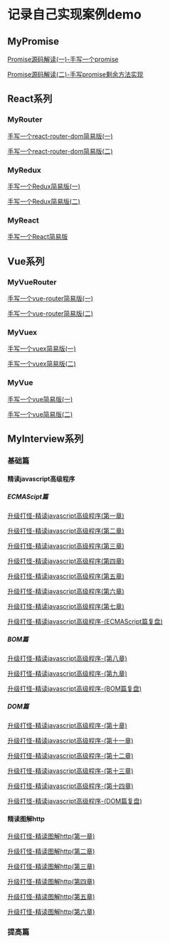 # 记录自己实现案例demo

## MyPromise
[Promise源码解读(一)-手写一个promise](https://blog.csdn.net/ken_ding/article/details/109033916)
    <br/>

[Promise源码解读(二)-手写promise剩余方法实现](https://blog.csdn.net/ken_ding/article/details/108883562)

## React系列

### MyRouter
[手写一个react-router-dom简易版(一)](https://blog.csdn.net/ken_ding/article/details/109033916) 
 <br/>

[手写一个react-router-dom简易版(二)](https://blog.csdn.net/ken_ding/article/details/109061494)

### MyRedux
[手写一个Redux简易版(一)](https://blog.csdn.net/ken_ding/article/details/109135183) 
 <br/>

[手写一个Redux简易版(二)](#) 

### MyReact
[手写一个React简易版](#)

## Vue系列

### MyVueRouter
[手写一个vue-router简易版(一)](#) 
 <br/>

[手写一个vue-router简易版(二)](#)

### MyVuex
[手写一个vuex简易版(一)](#) 
 <br/>

[手写一个vuex简易版(二)](#)

### MyVue
[手写一个vue简易版(一)](#) 
 <br/>

[手写一个vue简易版(二)](#)

## MyInterview系列

### 基础篇

#### 精读javascript高级程序

##### ECMAScipt篇
[升级打怪-精读javascript高级程序(第一章)](https://blog.csdn.net/ken_ding/article/details/109112551)
<br/>

[升级打怪-精读javascript高级程序(第二章)](https://blog.csdn.net/ken_ding/article/details/109139824)
<br/>

[升级打怪-精读javascript高级程序(第三章)](https://blog.csdn.net/ken_ding/article/details/109155521)
<br/>

[升级打怪-精读javascript高级程序(第四章)](https://blog.csdn.net/ken_ding/article/details/109195313)
<br/>

[升级打怪-精读javascript高级程序(第五章)](https://blog.csdn.net/ken_ding/article/details/109211727)
<br/>

[升级打怪-精读javascript高级程序(第六章)](https://blog.csdn.net/ken_ding/article/details/109280846)
<br/>

[升级打怪-精读javascript高级程序(第七章)](https://blog.csdn.net/ken_ding/article/details/109383440)
<br/>

[升级打怪-精读javascript高级程序-(ECMAScript篇复盘)](https://blog.csdn.net/ken_ding/article/details/109460007)

##### BOM篇
[升级打怪-精读javascript高级程序-(第八章)](https://blog.csdn.net/ken_ding/article/details/109655196)
<br/>

[升级打怪-精读javascript高级程序-(第九章)](https://blog.csdn.net/ken_ding/article/details/109627661)
<br/>

[升级打怪-精读javascript高级程序-(BOM篇复盘)](#)

##### DOM篇
[升级打怪-精读javascript高级程序-(第十章)](#)
<br/>

[升级打怪-精读javascript高级程序-(第十一章)](#)
<br/>

[升级打怪-精读javascript高级程序-(第十二章)](#)
<br/>

[升级打怪-精读javascript高级程序-(第十三章)](#)
<br/>

[升级打怪-精读javascript高级程序-(第十四章)](#)
<br/>

[升级打怪-精读javascript高级程序-(DOM篇复盘)](#)

#### 精读图解http
[升级打怪-精读图解http(第一章)](https://blog.csdn.net/ken_ding/article/details/109309674)
<br/>

[升级打怪-精读图解http(第二章)](https://blog.csdn.net/ken_ding/article/details/109529689)
<br/>

[升级打怪-精读图解http(第三章)](https://blog.csdn.net/ken_ding/article/details/109620440)
<br/>

[升级打怪-精读图解http(第四章)](https://blog.csdn.net/ken_ding/article/details/110183512)
<br/>

[升级打怪-精读图解http(第五章)](#)
<br/>

[升级打怪-精读图解http(第六章)](#)
### 提高篇